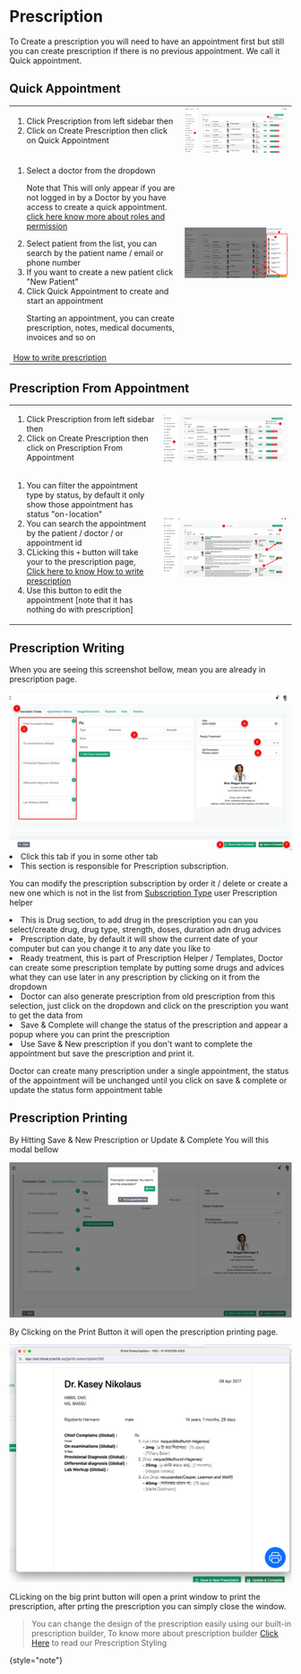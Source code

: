 # Prescription

To Create a prescription you will need to have an appointment first but still you can create prescription if there is no
previous appointment. We call it Quick appointment.

## Quick Appointment

<table style="none">
<tr>
<td>
<ol>
<li>Click Prescription from left sidebar then</li>
<li>Click on Create Prescription then click on Quick Appointment</li>
</ol>
</td>
<td>
<img src="../assets/images/prescription/quick-prescription-step-1.png" alt="" thumbnail="true"/>
</td>
</tr>
<tr>
<td> 
<ol>
<li>
Select a doctor from the dropdown 
<warning>
<p>Note that This will only appear if you are not logged in by a Doctor by you have access to create a quick appointment.
<a href="https://hello.com">click here know more about roles and permission</a></p>
</warning>
</li>
<li>Select patient from the list, you can search by the patient name / email or phone number</li>
<li>If you want to create a new patient click "New Patient"</li>
<li>Click Quick Appointment to create and start an appointment 
<note>
<p>Starting an appointment, you can create prescription, notes, medical documents, invoices and so on</p>
</note>
</li>
</ol>
</td>
<td> <img src="../assets/images/prescription/quick-prescription-step-2.png" alt="" thumbnail="true"/> </td>
</tr>
<tr>
<td> <a href="prescription.md#prescription-writing">How to write prescription</a> </td>
</tr>
</table>

## Prescription From Appointment

<table style="none">
<tr>
<td>
<ol>
<li>Click Prescription from left sidebar then</li>
<li>Click on Create Prescription then click on Prescription From Appointment</li>
</ol>
</td>
<td> <img src="../assets/images/prescription/create-prescription-step-1.png" alt="" thumbnail="true"/> </td>
</tr>

<tr>
<td>
<ol>
<li>You can filter the appointment type by status, by default it only show those appointment has status "on-location" </li>
<li>You can search the appointment by the patient / doctor / or appointment id </li>
<li>CLicking this <code>+</code> button will take your to the prescription page, <a href="prescription.md#prescription-writing">Click here to know How to write prescription</a> </li>
<li>Use this button to edit the appointment [note that it has nothing do with prescription] </li>
</ol>
</td>
<td> <img src="../assets/images/prescription/create-prescription-step-2.png" alt="" thumbnail="true"/> </td>
</tr>
</table>

## Prescription Writing

When you are seeing this screenshot bellow, mean you are already in prescription page.

<img src="../assets/images/prescription/prescription-main.png" alt="Prescription" />


<list type="decimal">
<li>Click this tab if you in some other tab</li>
<li>This section is responsible for Prescription subscription.
<note>
<p>You can modify the prescription subscription by order it / delete or create a 
new one which is not in the list from 
<a href="prescription_helpers.md">Subscription Type</a> user Prescription helper </p>
</note>
</li>
<li>
This is Drug section, to add drug in the prescription you can you select/create drug, drug type, strength, doses, 
duration adn drug advices 
</li>
<li>
Prescription date, by default it will show the current date of your computer but can you change it to any date you like to
</li>
<li>Ready treatment, this is part of Prescription Helper / Templates, Doctor can create some prescription 
template by putting some drugs and advices what they can use later in any prescription 
by clicking on it from the dropdown</li>
<li>Doctor can also generate prescription from old prescription from this selection, 
just click on the dropdown and click on the prescription you want to get the data from</li>
<li>
Save & Complete will change the status of the prescription and appear a popup where you can print the prescription  
</li>
<li>
Use Save & New prescription if you don't want to complete the appointment but save the prescription and print it.
</li>
</list>
<note>
<p>Doctor can create many prescription under a single appointment, the status of the appointment will be unchanged until you click on 
save & complete or update the status form appointment table</p>
</note>

## Prescription Printing

By Hitting Save & New Prescription or Update & Complete You will this modal bellow

![P](../assets/images/prescription/print-prescription-1.png)

By Clicking on the Print Button it will open the prescription printing page.

![P](../assets/images/prescription/print-prescription-2.png)

CLicking on the big print button will open a print window to print the prescription, after prting the prescription you
can simply close the window.

> You can change the design of the prescription easily using our built-in prescription builder,
> To know more about prescription builder [Click Here](prescription_builder.md) to read our Prescription Styling
>
{style="note"}